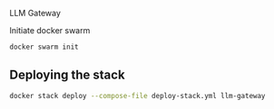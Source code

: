LLM Gateway

Initiate docker swarm

```bash
docker swarm init
```

## Deploying the stack

```bash
docker stack deploy --compose-file deploy-stack.yml llm-gateway
```
